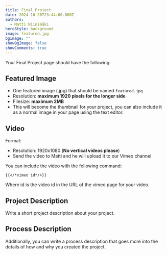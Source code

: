 ```yaml
---
title: Final Project
date: 2024-10-20T23:44:00.000Z
authors:
  - Matti Niinimäki
heroStyle: background
image: featured.jpg
bgimage: ""
showBgImage: false
showComments: true
---
```

Your Final Project page should have the following:

## Featured Image

* One featured image (.jpg) that should be named `featured.jpg`
* Resolution: **maximum 1920 pixels for the longer side**
* Filesize: **maximum 2MB**
* This will become the thumbnail for your project, you can also include it as a normal image in your page using the text editor.

## Video

Format:

* Resolution: 1920x1080 (**No vertical videos please**)
* Send the video to Matti and he will upload it to our Vimeo channel

You can include the video with the following command:

```
{{</*vimeo id*/>}}
```

Where id is the video id in the URL of the vimeo page for your video.

## Project Description

Write a short project description about your project.

## Process Description

Additionally, you can write a process description that goes more into the details of how and why you created the project.

